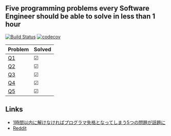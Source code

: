 ## Five programming problems every Software Engineer should be able to solve in less than 1 hour

[![Build Status](https://travis-ci.org/MaxfieldWalker/five_programming_problems.svg?branch=master)](https://travis-ci.org/MaxfieldWalker/five_programming_problems)
[![codecov](https://codecov.io/gh/MaxfieldWalker/five_programming_problems/branch/master/graph/badge.svg)](https://codecov.io/gh/MaxfieldWalker/five_programming_problems)


|  Problem | Solved |
|  ------ | ------ |
|  [Q1](src/q1.rs) | ☑ |
|  [Q2](src/q2.rs) | ☑ |
|  [Q3](src/q3.rs) | ☑ |
|  [Q4](src/q4.rs) | ☑ |
|  [Q5](src/q5.rs) | ☑ |


## Links
- [1時間以内に解けなければプログラマ失格となってしまう5つの問題が話題に](http://www.softantenna.com/wp/software/5-programming-problems/)
- [Reddit](https://www.reddit.com/r/programming/comments/358tnp/five_programming_problems_every_software_engineer/)
